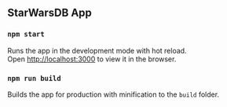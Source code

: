## StarWarsDB App

### `npm start`

Runs the app in the development mode with hot reload.<br />
Open [http://localhost:3000](http://localhost:3000) to view it in the browser.

### `npm run build`

Builds the app for production with minification to the `build` folder.
